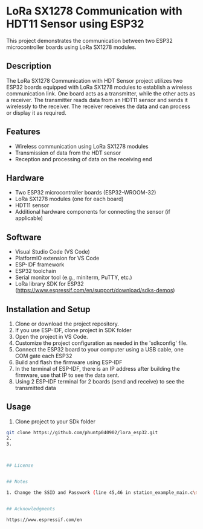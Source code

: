 # LoRa SX1278 Communication with HDT11 Sensor using ESP32

This project demonstrates the communication between two ESP32 microcontroller boards using LoRa SX1278 modules. 


## Description

The LoRa SX1278 Communication with HDT Sensor project utilizes two ESP32 boards equipped with LoRa SX1278 modules to establish a wireless communication link. One board acts as a transmitter, while the other acts as a receiver. The transmitter reads data from an HDT11 sensor and sends it wirelessly to the receiver. The receiver receives the data and can process or display it as required.

## Features

- Wireless communication using LoRa SX1278 modules
- Transmission of data from the HDT sensor
- Reception and processing of data on the receiving end

## Hardware 

- Two ESP32 microcontroller boards (ESP32-WROOM-32)
- LoRa SX1278 modules (one for each board)
- HDT11 sensor
- Additional hardware components for connecting the sensor (if applicable)

## Software 

- Visual Studio Code (VS Code)
- PlatformIO extension for VS Code
- ESP-IDF framework
- ESP32 toolchain
- Serial monitor tool (e.g., miniterm, PuTTY, etc.)
- LoRa library SDK for ESP32 (https://www.espressif.com/en/support/download/sdks-demos)

## Installation and Setup

1. Clone or download the project repository.
2. If you use ESP-IDF, clone project in SDK folder
3. Open the project in VS Code.
4. Customize the project configuration as needed in the 'sdkconfig' file.
5. Connect the ESP32 board to your computer using a USB cable, one COM gate each ESP32
6. Build and flash the firmware using ESP-IDF
7. In the terminal of ESP-IDF, there is an IP address after building the firmware, use that IP to see the data sent.
8. Using 2 ESP-IDF terminal for 2 boards (send and receive) to see the transmitted data 

## Usage

1. Clone project to your SDk folder
```bash
git clone https://github.com/phuntp040902/lora_esp32.git
2. 
3. 
   


## License


## Notes

1. Change the SSID and Passwork (line 45,46 in station_example_main.c\main\send_lora) as your WiFi


## Acknowledgments

https://www.espressif.com/en


